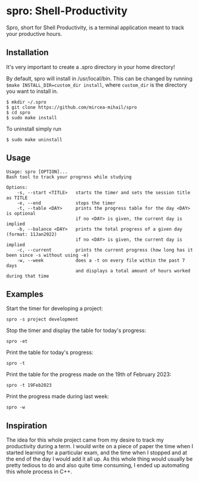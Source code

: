 # spro: Shell-Productivity
Spro, short for Shell Productivity, is a terminal application meant to track your productive hours.

## Installation
It's very important to create a .spro directory in your home directory!

By default, spro will install in /usr/local/bin.
This can be changed by running `$make INSTALL_DIR=custom_dir install`, where `custom_dir` is the directory you want to install in.
```
$ mkdir ~/.spro
$ git clone https://github.com/mircea-mihail/spro
$ cd spro
$ sudo make install
```

To uninstall simply run
```
$ sudo make uninstall
```

## Usage
```
Usage: spro [OPTION]...
Bash tool to track your progress while studying

Options:
    -s, --start <TITLE>   starts the timer and sets the session title as TITLE
    -e, --end             stops the timer
    -t, --table <DAY>     prints the progress table for the day <DAY> is optional
                          if no <DAY> is given, the current day is implied
    -b, --balance <DAY>   prints the total progress of a given day (format: 11Jan2022)
                          if no <DAY> is given, the current day is implied
    -c, --current         prints the current progress (how long has it been since -s without using -e)
    -w, --week            does a -t on every file within the past 7 days
                          and displays a total amount of hours worked during that time
```

## Examples

Start the timer for developing a project:

```
spro -s project development
```

Stop the timer and display the table for today's progress:

```
spro -et
```

Print the table for today's progress:

```
spro -t
```

Print the table for the progress made on the 19th of February 2023:

```
spro -t 19Feb2023
```

Print the progress made during last week:

```
spro -w
```

## Inspiration
The idea for this whole project came from my desire to track my productivity during a term. I would write on a piece of paper the time when I started learning for a particular exam, and the time when I stopped and at the end of the day I would add it all up. As this whole thing would usually be pretty tedious to do and also quite time consuming, I ended up automating this whole process in C++.
